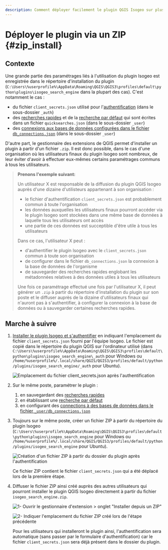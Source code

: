 ```yaml
---
description: Comment déployer facilement le plugin QGIS Isogeo sur plusieurs postes
---
```

# Déployer le plugin via un ZIP {#zip_install}

## Contexte

Une grande partie des paramétrages liés à l'utilisation du plugin Isogeo est enregistrée dans le répertoire d'installation du plugin (`C:\Users\%userprofile%\AppData\Roaming\QGIS\QGIS3\profiles\default\python\plugins\isogeo_search_engine` dans la plupart des cas). C'est notamment le cas :

* du fichier `client_secrets.json` utilisé pour l'[authentification](/usage/authentication.md#auth_file) (dans le sous-dossier `_auth`)
* des [recherches rapides](/usage/advanced/quicksearch.md) et de la [recherche par défaut](/usage/advanced/defaultsearch.md) qui sont écrites dans un fichier `quicksearches.json` (dans le sous-dossier `_user`)
* des [connexions aux bases de données configurées dans le fichier `db_connections.json`](/usage/display.md#add_tables_from_fileconnection) (dans le sous-dossier `_user`)

D'autre part, le gestionnaire des extensions de QGIS permet d'installer un plugin à partir d'un fichier `.zip`. Il est donc possible, dans le cas d'une organisation où les utilisateurs finaux du plugin Isogeo sont nombreux, de leur éviter d'avoir à effectuer eux-mêmes certains paramétrages communs à tous les utilisateurs.

>**Prenons l'exemple suivant:**
>
>Un utilisateur X est responsable de la diffusion du plugin QGIS Isogeo auprès d'une dizaine d'utilisteurs appartenant à son organisation :
>
>* le fichier d'authentification `client_secrets.json` est probablement commun à toute l'organisation
>* les données auxquelles les utilisateurs finaux pourront accéder via le plugin Isogeo sont stockées dans une même base de données à laquelle tous les utilisateurs ont accès
>* une partie de ces données est succeptible d'être utile à tous les utilisateurs
>
>Dans ce cas, l'utilisateur X peut :
>
>* d'authentifier le plugin Isogeo avec le `client_secrets.json` commun à toute son organisation
>* de configurer dans le fichier `db_connections.json` la connexion à la base de données de l'organisme
>* de sauvegarder des recherches rapides englobant les métadonnées relatives à des données utiles à tous les utilisateurs
>
>Une fois ce paramétrage effectué une fois par l'utilisateur X, il peut générer un `.zip` à partir du répertoire d'installation du plugin sur son poste et le diffuser auprès de la dizaine d'utilisateurs finaux qui n'auront pas à s'authentifier, à configurer la connexion à la base de données ou à sauvegarder certaines recherches rapides.

## Marche à suivre

1. [Installer le plugin Isogeo et s'authentifier](/usage/authentication.md) en indiquant l'emplacement du fichier `client_secrets.json` fourni par l'équipe Isogeo. Le fichier est copié dans le répertoire du plugin QGIS sur l'ordinateur utilisé (dans `C:\Users\%userprofile%\AppData\Roaming\QGIS\QGIS3\profiles\default\python\plugins\isogeo_search_engine\_auth` pour Windows ou `/home/%userprofile%/.local/share/QGIS/QGIS3/profiles/default/python/plugins/isogeo_search_engine/_auth` pour Ubuntu).

    ![Emplacement du fichier `client_secrets.json` après l'authentification](/assets/_auth_folder_fr.png)

2. Sur le même poste, paramétrer le plugin :
   1. en sauvegardant des [recherches rapides](/usage/advanced/quicksearch.md)
   2. en établissant une [recherche par défaut](/usage/advanced/defaultsearch.md)
   3. en configurant des [connections à des bases de données dans le fichier `_user/db_connections.json`](/usage/display.md#add_tables_from_fileconnection)

3. Toujours sur le même poste, créer un fichier ZIP à partir du répertoire du plugin Isogeo  (`C:\Users\%userprofile%\AppData\Roaming\QGIS\QGIS3\profiles\default\python\plugins\isogeo_search_engine` pour Windows ou `/home/%userprofile%/.local/share/QGIS/QGIS3/profiles/default/python/plugins/isogeo_search_engine` pour Ubuntu).

    ![Création d'un fichier ZIP à partir du dossier du plugin après l'authentification](/assets/create_zip_fr.png)

    Ce fichier ZIP contient le fichier `client_secrets.json` qui a été déplacé lors de la première étape.

4. Diffuser le fichier ZIP ainsi créé auprès des autres utilisateurs qui pourront installer le plugin QGIS Isogeo directement à partir du fichier `isogeo_search_engine.zip`.

    ![1- Ouvrir le gestionnaire d'extension > onglet "Installer depuis un ZIP"](/assets/install_from_zip1_fr.png)

    ![2- Indiquer l'emplacement du fichier ZIP créé lors de l'étape précédente](/assets/install_from_zip2_fr.png)

    Pour les utilisateurs qui installeront le plugin ainsi, l'authentification sera automatique (sans passer par le formulaire d'authentification) car le fichier `client_secrets.json` sera déjà présent dans le dossier du plugin.
